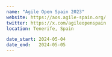 ```yaml
---
name: "Agile Open Spain 2023"
website: https://aos.agile-spain.org/
twitter: https://x.com/agileopenspain
location: Tenerife, Spain

date_start: 2024-05-04
date_end:   2024-05-05
---
```

